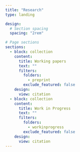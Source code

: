 ```yaml
---
title: "Research"
type: landing

design:
  # Section spacing
  spacing: "2rem"

# Page sections
sections:
  - block: collection
    content:
      title: Working papers
      text: ""
      filters:
        folders:
          - preprint
        exclude_featured: false
    design:
      view: citation
  - block: collection
    content:
      title: Work in Progress
      text: ""
      filters:
        folders:
          - workinprogress
        exclude_featured: false
    design:
      view: citation
---
```

